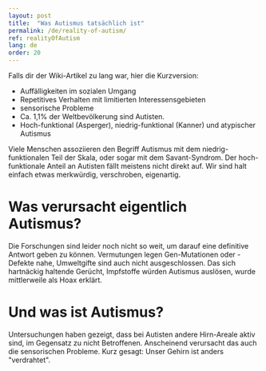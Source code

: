 ```yaml
---
layout: post
title:  "Was Autismus tatsächlich ist"
permalink: /de/reality-of-autism/
ref: realityOfAutism
lang: de
order: 20
---
```


Falls dir der Wiki-Artikel zu lang war, hier die Kurzversion:
- Auffälligkeiten im sozialen Umgang
- Repetitives Verhalten mit limitierten Interessensgebieten
- sensorische Probleme
- Ca. 1,1% der Weltbevölkerung sind Autisten.
- Hoch-funktional (Asperger), niedrig-funktional (Kanner) und atypischer Autismus

Viele Menschen assoziieren den Begriff Autismus mit dem niedrig-funktionalen Teil der Skala, oder sogar mit dem Savant-Syndrom. Der hoch-funktionale Anteil an Autisten fällt meistens nicht direkt auf. Wir sind halt einfach etwas merkwürdig, verschroben, eigenartig. 

# Was verursacht eigentlich Autismus?
Die Forschungen sind leider noch nicht so weit, um darauf eine definitive Antwort geben zu können. Vermutungen legen Gen-Mutationen oder -Defekte nahe, Umweltgifte sind auch nicht ausgeschlossen. Das sich hartnäckig haltende Gerücht, Impfstoffe würden Autismus auslösen, wurde mittlerweile als Hoax erklärt.

# Und was ist Autismus?
Untersuchungen haben gezeigt, dass bei Autisten andere Hirn-Areale aktiv sind, im Gegensatz zu nicht Betroffenen. Anscheinend verursacht das auch die sensorischen Probleme. Kurz gesagt: Unser Gehirn ist anders "verdrahtet".
